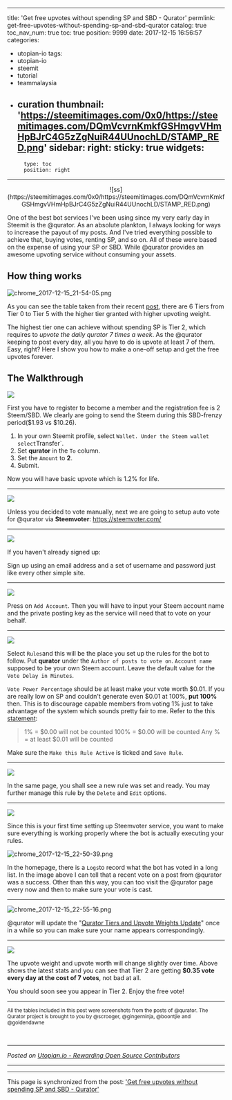 
---
title: 'Get free upvotes without spending SP and SBD - Qurator'
permlink: get-free-upvotes-without-spending-sp-and-sbd-qurator
catalog: true
toc_nav_num: true
toc: true
position: 9999
date: 2017-12-15 16:56:57
categories:
- utopian-io
tags:
- utopian-io
- steemit
- tutorial
- teammalaysia
- curation
thumbnail: 'https://steemitimages.com/0x0/https://steemitimages.com/DQmVcvrnKmkfGSHmgvVHmHpBJrC4G5zZgNuiR44UUnochLD/STAMP_RED.png'
sidebar:
    right:
        sticky: true
widgets:
    -
        type: toc
        position: right
---


<center>![ss](https://steemitimages.com/0x0/https://steemitimages.com/DQmVcvrnKmkfGSHmgvVHmHpBJrC4G5zZgNuiR44UUnochLD/STAMP_RED.png)</center>

One of the best bot services I've been using since my very early day in Steemit is the @qurator. As an absolute plankton, I always looking for ways to increase the payout of my posts. And I've tried everything possible to achieve that, buying votes, renting SP,  and so on. All of these were based on the expense of using your SP or SBD. While @qurator provides an awesome upvoting service without consuming your assets.

## How thing works

![chrome_2017-12-15_21-54-05.png](https://steemitimages.com/DQmVdhZxpexwqcVnhYLF7ydp7eKmEtWY5Wnp2axD8scBjD5/chrome_2017-12-15_21-54-05.png)

As you can see the table taken from their recent [post](https://steemit.com/qurator/@qurator/the-daily-qurator-95-upvoting-at-usd0-06-usd0-75), there are 6 Tiers from Tier 0 to Tier 5 with the higher tier granted with higher upvoting weight.

The highest tier one can achieve without spending SP is Tier 2, which requires to *upvote the daily qurator 7 times a week*. As the @qurator keeping to post every day, all you have to do is upvote at least 7 of them. Easy, right? Here I show you how to make a one-off setup and get the free upvotes forever.

## The Walkthrough

![](https://steemitimages.com/DQmR1nkq3Upg3vju7J11WU1tRrGCGkaW2BJ8V1peFP5TrnA/image.png)

First you have to register to become a member and the registration fee is 2 Steem/SBD. We clearly are going to send the Steem during this SBD-frenzy period($1.93 vs $10.26).

1) In your own Steemit profile, select `Wallet. Under the Steem wallet select`Transfer`. 
2) Set **qurator** in the `To` column.
3) Set the `Amount` to **2**.
4) Submit.

Now you will have basic upvote which is 1.2% for life.

------

![](https://steemitimages.com/DQmVGmmZwcr8kL73uM4H1eTQ3B9LoPqHnY7weAjvEDCGf2a/image.png)

Unless you decided to vote manually, next we are going to setup auto vote for @qurator via **Steemvoter**: https://steemvoter.com/

------

![](https://steemitimages.com/DQmb1ik5msPcCyqHBze2aLApL3k7VzKU2NugYhFCxNShvpT/image.png)

If you haven't already signed up:

Sign up using an email address and a set of username and password just like every other simple site.

------

![](https://steemitimages.com/DQmPAbsQL8KUoQks6jGUoJ3hMe416H9QcrrhwMx4wfofU3F/image.png)

Press on `Add Account`. Then you will have to input your Steem account name and the private posting key as the service will need that to vote on your behalf.

------

![](https://steemitimages.com/DQmRYzgbwZ2yeUHpQFriqaUrp1aAq4BpMkEL82HVSC5d7MF/image.png)

Select `Rules`and this will be the place you set up the rules for the bot to follow.
Put **qurator** under the `Author of posts to vote on`. `Account name` supposed to be your own Steem account. Leave the default value for the `Vote Delay in Minutes`.

`Vote Power Percentage` should be at least make your vote worth $0.01. If you are really low on SP and couldn't generate even $0.01 at 100%, **put 100%** then. This is to discourage capable members from voting 1% just to take advantage of the system which sounds pretty fair to me. Refer to the this [statement](https://steemit.com/qurator/@qurator/qurator-tiers-and-upvote-weights-update-12-12-2017):

> 1% = $0.00 will not be counted
> 100% = $0.00 will be counted
> Any % = at least $0.01 will be counted

Make sure the `Make this Rule Active` is ticked and `Save Rule`.

------

![](https://steemitimages.com/DQmY6sttGytdJbzq7r6Byi5L3z4p4GXvnG7MiRrwLwubYiQ/image.png)

In the same page, you shall see a new rule was set and ready. You may further manage this rule by the `Delete` and `Edit` options.

------

![](https://steemitimages.com/DQmbag8md212qokUTVeF16wKpbTAxLAKYvxmFKtcCadkhpT/image.png)

Since this is your first time setting up Steemvoter service, you want to make sure everything is working properly where the bot is actually executing your rules.

![chrome_2017-12-15_22-50-39.png](https://steemitimages.com/DQmcy1RwRag7BqNnNp7RHMjkMuHNYiEA1HatWLrw6jHcB3H/chrome_2017-12-15_22-50-39.png)

In the homepage, there is a `Logs`to record what the bot has voted in a long list. In the image above I can tell that a recent vote on a post from @qurator was a success. Other than this way, you can too visit the @qurator page every now and then to make sure your vote is cast.

------

![chrome_2017-12-15_22-55-16.png](https://steemitimages.com/DQmdAYiHzkz5pd6pBUjNU2WumKa1ysS2eNebEp6oP41mT7M/chrome_2017-12-15_22-55-16.png)

@qurator will update the "[Qurator Tiers and Upvote Weights Update](https://steemit.com/qurator/@qurator/qurator-tiers-and-upvote-weights-update-12-12-2017)" once in a while so you can make sure your name appears correspondingly.

------

![](https://steemitimages.com/DQmZHVtx3iqZfkj5RFHeBAcXEgjs99maQm3CFxTrimDYdkV/image.png)

The upvote weight and upvote worth will change slightly over time. Above shows the latest stats and you can see that Tier 2 are getting **$0.35 vote every day at the cost of 7 votes**, not bad at all.

You should soon see you appear in Tier 2. Enjoy the free vote!

------

<sub>All the tables included in this post were screenshots from the posts of @qurator.
The Qurator project is brought to you by @scrooger, @gingerninja, @boontjie and @goldendawne</sub>

















<br /><hr/><em>Posted on <a href="https://utopian.io/utopian-io/@fr3eze/get-free-upvotes-without-spending-sp-and-sbd-qurator">Utopian.io -  Rewarding Open Source Contributors</a></em><hr/>

- - -

This page is synchronized from the post: ['Get free upvotes without spending SP and SBD - Qurator'](https://steemit.com/@fr3eze/get-free-upvotes-without-spending-sp-and-sbd-qurator)
